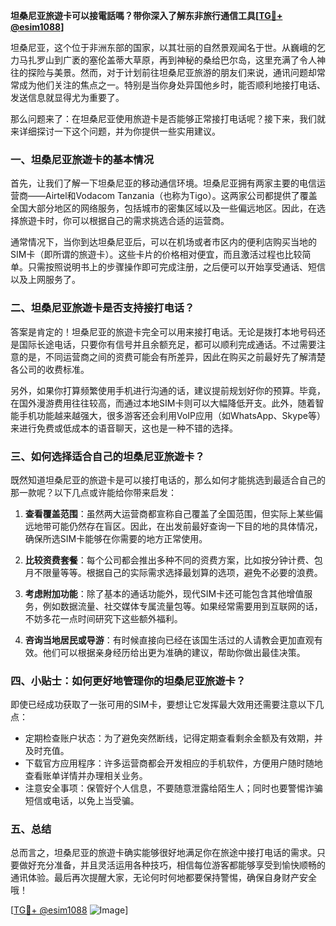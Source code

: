 **坦桑尼亚旅遊卡可以接電話嗎？带你深入了解东非旅行通信工具[[TG💪+ @esim1088](https://t.me/s/esim1088)]**

坦桑尼亚，这个位于非洲东部的国家，以其壮丽的自然景观闻名于世。从巍峨的乞力马扎罗山到广袤的塞伦盖蒂大草原，再到神秘的桑给巴尔岛，这里充满了令人神往的探险与美景。然而，对于计划前往坦桑尼亚旅游的朋友们来说，通讯问题却常常成为他们关注的焦点之一。特别是当你身处异国他乡时，能否顺利地接打电话、发送信息就显得尤为重要了。

那么问题来了：在坦桑尼亚使用旅遊卡是否能够正常接打电话呢？接下来，我们就来详细探讨一下这个问题，并为你提供一些实用建议。

### 一、坦桑尼亚旅遊卡的基本情况

首先，让我们了解一下坦桑尼亚的移动通信环境。坦桑尼亚拥有两家主要的电信运营商——Airtel和Vodacom Tanzania（也称为Tigo）。这两家公司都提供了覆盖全国大部分地区的网络服务，包括城市的密集区域以及一些偏远地区。因此，在选择旅遊卡时，你可以根据自己的需求挑选合适的运营商。

通常情况下，当你到达坦桑尼亚后，可以在机场或者市区内的便利店购买当地的SIM卡（即所谓的旅遊卡）。这些卡片的价格相对便宜，而且激活过程也比较简单。只需按照说明书上的步骤操作即可完成注册，之后便可以开始享受通话、短信以及上网服务了。

### 二、坦桑尼亚旅遊卡是否支持接打电话？

答案是肯定的！坦桑尼亚的旅遊卡完全可以用来接打电话。无论是拨打本地号码还是国际长途电话，只要你有信号并且余额充足，都可以顺利完成通话。不过需要注意的是，不同运营商之间的资费可能会有所差异，因此在购买之前最好先了解清楚各公司的收费标准。

另外，如果你打算频繁使用手机进行沟通的话，建议提前规划好你的预算。毕竟，在国外漫游费用往往较高，而通过本地SIM卡则可以大幅降低开支。此外，随着智能手机功能越来越强大，很多游客还会利用VoIP应用（如WhatsApp、Skype等）来进行免费或低成本的语音聊天，这也是一种不错的选择。

### 三、如何选择适合自己的坦桑尼亚旅遊卡？

既然知道坦桑尼亚的旅遊卡是可以接打电话的，那么如何才能挑选到最适合自己的那一款呢？以下几点或许能给你带来启发：

1. **查看覆盖范围**：虽然两大运营商都宣称自己覆盖了全国范围，但实际上某些偏远地带可能仍然存在盲区。因此，在出发前最好查询一下目的地的具体情况，确保所选SIM卡能够在你需要的地方正常使用。
   
2. **比较资费套餐**：每个公司都会推出多种不同的资费方案，比如按分钟计费、包月不限量等等。根据自己的实际需求选择最划算的选项，避免不必要的浪费。

3. **考虑附加功能**：除了基本的通话功能外，现代SIM卡还可能包含其他增值服务，例如数据流量、社交媒体专属流量包等。如果经常需要用到互联网的话，不妨多花一点时间研究下这些额外福利。

4. **咨询当地居民或导游**：有时候直接向已经在该国生活过的人请教会更加直观有效。他们可以根据亲身经历给出更为准确的建议，帮助你做出最佳决策。

### 四、小贴士：如何更好地管理你的坦桑尼亚旅遊卡？

即使已经成功获取了一张可用的SIM卡，要想让它发挥最大效用还需要注意以下几点：

- 定期检查账户状态：为了避免突然断线，记得定期查看剩余金额及有效期，并及时充值。
- 下载官方应用程序：许多运营商都会开发相应的手机软件，方便用户随时随地查看账单详情并办理相关业务。
- 注意安全事项：保管好个人信息，不要随意泄露给陌生人；同时也要警惕诈骗短信或电话，以免上当受骗。

### 五、总结

总而言之，坦桑尼亚的旅遊卡确实能够很好地满足你在旅途中接打电话的需求。只要做好充分准备，并且灵活运用各种技巧，相信每位游客都能够享受到愉快顺畅的通讯体验。最后再次提醒大家，无论何时何地都要保持警惕，确保自身财产安全哦！

[[TG💪+ @esim1088](https://t.me/s/esim1088) ![Image](https://i.postimg.cc/4NQfJmqS/Snipaste-2025-05-13-00-14-12.png)]